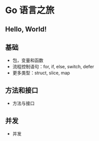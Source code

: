 # Go 语言之旅

## Hello, World!

## 基础

- 包，变量和函数
- 流程控制语句：for, if, else, switch, defer
- 更多类型：struct, slice, map

## 方法和接口

- 方法与接口

## 并发

- 并发
